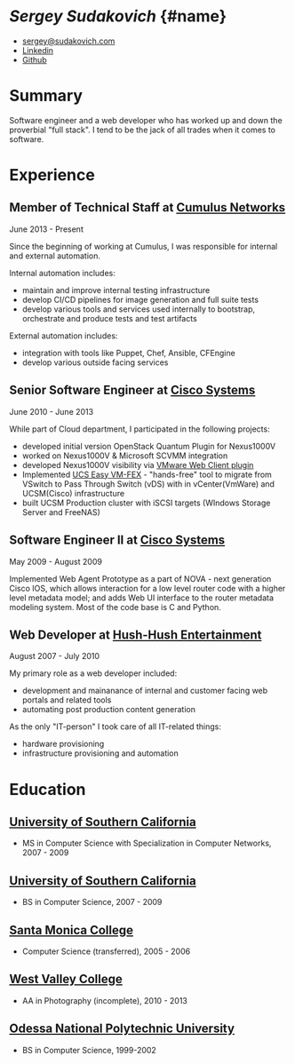 # _**Sergey Sudakovich**_ {#name}


* [sergey@sudakovich.com][personal email] 
* [Linkedin][personal linkedin]
* [Github][personal github]

# Summary

  Software engineer and a web developer who has worked up and down the proverbial "full stack".
  I tend to be the jack of all trades when it comes to software.

# Experience

##  Member of Technical Staff at [Cumulus Networks][employer cumulus]

  June 2013 - Present

  Since the beginning of working at Cumulus, I was responsible for internal and external automation.

  Internal automation includes:

  * maintain and improve internal testing infrastructure
  * develop CI/CD pipelines for image generation and full suite tests
  * develop various tools and services used internally to bootstrap, orchestrate and produce tests and test artifacts

  External automation includes:

  * integration with tools like Puppet, Chef, Ansible, CFEngine
  * develop various outside facing services

##  Senior Software Engineer at [Cisco Systems][employer cisco] 

  June 2010 - June 2013

  While part of Cloud department, I participated in the following projects:
  
  * developed initial version OpenStack Quantum Plugin for Nexus1000V
  * worked on Nexus1000V & Microsoft SCVMM integration
  * developed Nexus1000V visibility via [VMware Web Client plugin][video vmwarewebclientplugin]
  * Implemented [UCS Easy VM-FEX][video easyvmfex] - "hands-free" tool to migrate 
    from VSwitch to Pass Through Switch (vDS) with in vCenter(VmWare) and UCSM(Cisco) infrastructure
  * built UCSM Production cluster with iSCSI targets (WIndows Storage Server and FreeNAS)


## Software Engineer II at [Cisco Systems][employer cisco] 

  May 2009 - August 2009

  Implemented Web Agent Prototype as a part of NOVA - next generation Cisco IOS, 
  which allows interaction for a low level router code with a higher level 
  metadata model; and adds Web UI interface to the router metadata modeling 
  system. Most of the code base is C and Python.

## Web Developer at [Hush-Hush Entertainment][employer hushhushent]

  August 2007 - July 2010

  My primary role as a web developer included:
  
  * development and mainanance of internal and customer facing web portals and related tools
  * automating post production content generation


  As the only "IT-person" I took care of all IT-related things:

  * hardware provisioning
  * infrastructure provisioning and automation


# Education
## [University of Southern California][education usc]
* MS in Computer Science with Specialization in Computer Networks, 2007 - 2009

## [University of Southern California][education usc]
* BS in Computer Science, 2007 - 2009

## [Santa Monica College][education smc]
* Computer Science (transferred), 2005 - 2006

## [West Valley College][education westvalley]
* AA in Photography (incomplete), 2010 - 2013

## [Odessa National Polytechnic University][education opu]
* BS in Computer Science, 1999-2002


[personal email]: mailto:sergey@sudakovich.com "Email address"
[personal linkedin]: https://www.linkedin.com/in/sergeysudakovich/ "Linkedin"
[personal github]: https://github.com/sergeyhush "Github"

[employer cumulus]: https://cumulusnetworks.com "Cumulus Networks"
[employer cisco]: https://cisco.com "Cisco Systems"
[employer hushhushent]: https://www.linkedin.com/company/8259494/ "Hush-Hush Entertainment"

[video vmwarewebclientplugin]: http://www.youtube.com/watch?v=V_cevCWcuQs "VMware Web Client Plugin"
[video easyvmfex]: http://www.youtube.com/watch?v=0aAuj80cNvg "USC Easy VM-FEX"

[education usc]: https://viterbischool.usc.edu/ "USC Viterbi School of Engineering"
[education smc]: http://smc.edu "Santa Monica College"
[education westvalley]: http://westvalley.edu "West Valley College"
[education opu]: http://opu.ua "Odessa National Polytechnic University"
